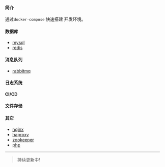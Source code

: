 
#### 简介 

通过`docker-compose` 快速搭建 开发环境。


#### 数据库
- [mysql](./Linux/mysql)
- [redis](./Linux/redis)

#### 消息队列

 - [rabbitmq](./Linux/rabbitmq)

#### 日志系统

#### CI/CD

#### 文件存储

#### 其它
- [nginx](./Linux/nginx)
- [haproxy](./Linux/haproxy)
- [zookeeper](./Linux/zookeeper)
- [php](./Linux/php)

---


> 持续更新中!
